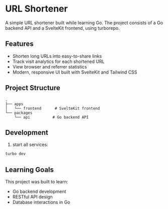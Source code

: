 # URL Shortener

A simple URL shortener built while learning Go. The project consists of a Go backend API and a SvelteKit frontend, using turborepo.

## Features

- Shorten long URLs into easy-to-share links
- Track visit analytics for each shortened URL
- View browser and referrer statistics
- Modern, responsive UI built with SvelteKit and Tailwind CSS

## Project Structure

```
.
├── apps
│   └── frontend      # SvelteKit frontend
└── packages
    └── api          # Go backend API
```

## Development

1. start all services:

```bash
turbo dev
```

## Learning Goals

This project was built to learn:

- Go backend development
- RESTful API design
- Database interactions in Go
